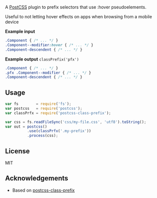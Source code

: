 A [PostCSS](https://github.com/postcss/postcss) plugin to prefix selectors that use :hover pseudoelements.

Useful to not letting hover effects on apps when browsing from a mobile device

__Example input__

```css
.Component { /* ... */ }
.Component--modifier:hover { /* ... */ }
.Component-descendent { /* ... */ }
```

__Example output__
`classPrefix('pfx')`
```css
.Component { /* ... */ }
.pfx .Component--modifier { /* ... */ }
.Component-descendent { /* ... */ }
```


## Usage

```javascript
var fs        = require('fs');
var postcss   = require('postcss');
var classPrfx = require('postcss-class-prefix');

var css = fs.readFileSync('css/my-file.css', 'utf8').toString();
var out = postcss()
          .use(classPrfx('.my-prefix'))
          .process(css);
```

## License

MIT

## Acknowledgements

* Based on [postcss-class-prefix](https://github.com/thompsongl/postcss-class-prefix)
